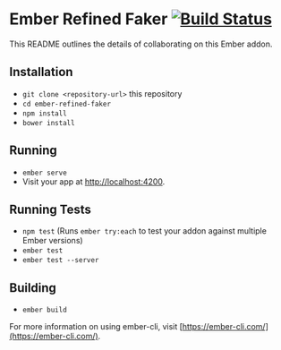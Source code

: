 # Ember Refined Faker [![Build Status](https://travis-ci.org/very-geek/ember-refined-faker.svg?branch=master)](https://travis-ci.org/very-geek/ember-refined-faker)

This README outlines the details of collaborating on this Ember addon.

## Installation

* `git clone <repository-url>` this repository
* `cd ember-refined-faker`
* `npm install`
* `bower install`

## Running

* `ember serve`
* Visit your app at [http://localhost:4200](http://localhost:4200).

## Running Tests

* `npm test` (Runs `ember try:each` to test your addon against multiple Ember versions)
* `ember test`
* `ember test --server`

## Building

* `ember build`

For more information on using ember-cli, visit [https://ember-cli.com/](https://ember-cli.com/).
